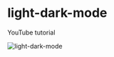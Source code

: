 # light-dark-mode
YouTube tutorial

![light-dark-mode](https://user-images.githubusercontent.com/46119001/190845164-21b81c6a-a3f3-47ab-99cf-8e806d339f1b.gif)
